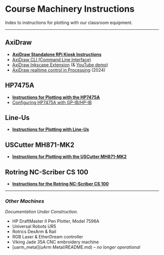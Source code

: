 # Course Machinery Instructions

Index to instructions for plotting with our classroom equipment. 

---

## AxiDraw

* [**AxiDraw Standalone RPi Kiosk Instructions**](../rpi_standalone/README.md)
* [AxiDraw CLI (Command Line Interface)](https://axidraw.com/doc/cli_api/#introduction)
* [AxiDraw Inkscape Extension](https://wiki.evilmadscientist.com/Axidraw_Software_Installation) (& [YouTube demo](https://www.youtube.com/watch?v=r5mhw8-nrg0))
* [AxiDraw realtime control in Processing](axidraw/realtime_processing/simple_mouse_axidraw_2024) (2024)

## HP7475A

* [**Instructions for Plotting with the HP7475A**](hp7475a/README.md)
* [Configuring HP7475A with GP-IB/HP-IB](hp7475a/manuals/GPIB/README.md)

## Line-Us

* [**Instructions for Plotting with Line-Us**](line-us/README.md)

## USCutter MH871-MK2

* [**Instructions for Plotting with the USCutter MH871-MK2**](uscutter-mh871-mk2/README.md)

## Rotring NC-Scriber CS 100

* [**Instructions for the Rotring NC-Scriber CS 100**](rotring-nc-scriber-cs100/README.md)


---

### *Other Machines*

*Documentation Under Construction.*

* HP DraftMaster II Pen Plotter, Model 7596A
* Universal Robots UR5
* Rotrics DexArm & Rail
* RGB Laser & EtherDream controller
* Viking Jade 35A CNC embroidery machine
* [uarm_metal](uArm Metal/README.md) – *no longer operational*
